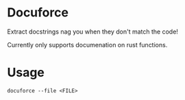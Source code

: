 # Docuforce

Extract docstrings nag you when they don't match the code!

Currently only supports documenation on rust functions.

# Usage

`docuforce --file <FILE>`

